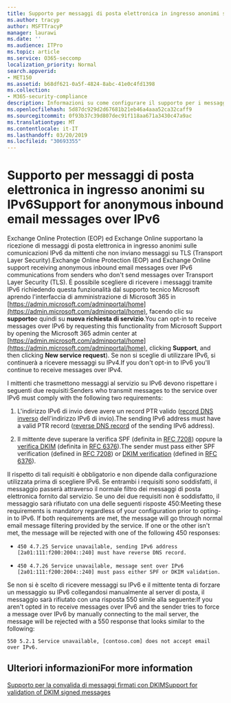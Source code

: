 ```yaml
---
title: Supporto per messaggi di posta elettronica in ingresso anonimi su IPv6
ms.author: tracyp
author: MSFTTracyP
manager: laurawi
ms.date: ''
ms.audience: ITPro
ms.topic: article
ms.service: O365-seccomp
localization_priority: Normal
search.appverid:
- MET150
ms.assetid: b68df621-0a5f-4824-8abc-41e0c4fd1398
ms.collection:
- M365-security-compliance
description: Informazioni su come configurare il supporto per i messaggi anonimi provenienti da origini IPv6 per Exchange Online Protection ed Exchange Online.
ms.openlocfilehash: 5d87dc929d2d67681b21eb46a4aaa52ca32caff9
ms.sourcegitcommit: 0f93b37c39d807dec91f118aa671a3430c47a9ac
ms.translationtype: MT
ms.contentlocale: it-IT
ms.lasthandoff: 03/20/2019
ms.locfileid: "30693355"
---
```

# <a name="support-for-anonymous-inbound-email-messages-over-ipv6"></a><span data-ttu-id="77aef-103">Supporto per messaggi di posta elettronica in ingresso anonimi su IPv6</span><span class="sxs-lookup"><span data-stu-id="77aef-103">Support for anonymous inbound email messages over IPv6</span></span>

<span data-ttu-id="77aef-104">Exchange Online Protection (EOP) ed Exchange Online supportano la ricezione di messaggi di posta elettronica in ingresso anonimi sulle comunicazioni IPv6 da mittenti che non inviano messaggi su TLS (Transport Layer Security).</span><span class="sxs-lookup"><span data-stu-id="77aef-104">Exchange Online Protection (EOP) and Exchange Online support receiving anonymous inbound email messages over IPv6 communications from senders who don't send messages over Transport Layer Security (TLS).</span></span> <span data-ttu-id="77aef-105">È possibile scegliere di ricevere i messaggi tramite IPv6 richiedendo questa funzionalità dal supporto tecnico Microsoft aprendo l'interfaccia di amministrazione di Microsoft 365 in [https://admin.microsoft.com/adminportal/home](https://admin.microsoft.com/adminportal/home), facendo clic su **supporto**e quindi su **nuova richiesta di servizio**.</span><span class="sxs-lookup"><span data-stu-id="77aef-105">You can opt-in to receive messages over IPv6 by requesting this functionality from Microsoft Support by opening the Microsoft 365 admin center at [https://admin.microsoft.com/adminportal/home](https://admin.microsoft.com/adminportal/home), clicking **Support**, and then clicking **New service request**).</span></span> <span data-ttu-id="77aef-106">Se non si sceglie di utilizzare IPv6, si continuerà a ricevere messaggi su IPv4.</span><span class="sxs-lookup"><span data-stu-id="77aef-106">If you don't opt-in to IPv6 you'll continue to receive messages over IPv4.</span></span>
  
<span data-ttu-id="77aef-107">I mittenti che trasmettono messaggi al servizio su IPv6 devono rispettare i seguenti due requisiti:</span><span class="sxs-lookup"><span data-stu-id="77aef-107">Senders who transmit messages to the service over IPv6 must comply with the following two requirements:</span></span>
  
1. <span data-ttu-id="77aef-108">L'indirizzo IPv6 di invio deve avere un record PTR valido ([record DNS inverso](https://en.wikipedia.org/wiki/Reverse_DNS_lookup) dell'indirizzo IPv6 di invio).</span><span class="sxs-lookup"><span data-stu-id="77aef-108">The sending IPv6 address must have a valid PTR record ([reverse DNS record](https://en.wikipedia.org/wiki/Reverse_DNS_lookup) of the sending IPv6 address).</span></span> 
    
2. <span data-ttu-id="77aef-109">Il mittente deve superare la verifica SPF (definita in [RFC 7208](https://tools.ietf.org/html/rfc7208)) oppure la [verifica DKIM](http://dkim.org/) (definita in [RFC 6376](https://www.rfc-editor.org/rfc/rfc6376.txt)).</span><span class="sxs-lookup"><span data-stu-id="77aef-109">The sender must pass either SPF verification (defined in [RFC 7208](https://tools.ietf.org/html/rfc7208)) or [DKIM verification](http://dkim.org/) (defined in [RFC 6376](https://www.rfc-editor.org/rfc/rfc6376.txt)).</span></span>
    
<span data-ttu-id="77aef-p102">Il rispetto di tali requisiti è obbligatorio e non dipende dalla configurazione utilizzata prima di scegliere IPv6. Se entrambi i requisiti sono soddisfatti, il messaggio passerà attraverso il normale filtro dei messaggi di posta elettronica fornito dal servizio. Se uno dei due requisiti non è soddisfatto, il messaggio sarà rifiutato con una delle seguenti risposte 450:</span><span class="sxs-lookup"><span data-stu-id="77aef-p102">Meeting these requirements is mandatory regardless of your configuration prior to opting-in to IPv6. If both requirements are met, the message will go through normal email message filtering provided by the service. If one or the other isn't met, the message will be rejected with one of the following 450 responses:</span></span>
  
-  `450 4.7.25 Service unavailable, sending IPv6 address [2a01:111:f200:2004::240] must have reverse DNS record.`
    
-  `450 4.7.26 Service unavailable, message sent over IPv6 [2a01:111:f200:2004::240] must pass either SPF or DKIM validation.`
    
<span data-ttu-id="77aef-113">Se non si è scelto di ricevere messaggi su IPv6 e il mittente tenta di forzare un messaggio su IPv6 collegandosi manualmente al server di posta, il messaggio sarà rifiutato con una risposta 550 simile alla seguente:</span><span class="sxs-lookup"><span data-stu-id="77aef-113">If you aren't opted in to receive messages over IPv6 and the sender tries to force a message over IPv6 by manually connecting to the mail server, the message will be rejected with a 550 response that looks similar to the following:</span></span>
  
 `550 5.2.1 Service unavailable, [contoso.com] does not accept email over IPv6.`
  
## <a name="for-more-information"></a><span data-ttu-id="77aef-114">Ulteriori informazioni</span><span class="sxs-lookup"><span data-stu-id="77aef-114">For more information</span></span>

[<span data-ttu-id="77aef-115">Supporto per la convalida di messaggi firmati con DKIM</span><span class="sxs-lookup"><span data-stu-id="77aef-115">Support for validation of DKIM signed messages</span></span>](support-for-validation-of-dkim-signed-messages.md)
  

